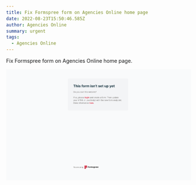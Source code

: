 ```yaml
---
title: Fix Formspree form on Agencies Online home page
date: 2022-08-23T15:50:46.585Z
author: Agencies Online
summary: urgent
tags:
  - Agencies Online
---
```

Fix Formspree form on Agencies Online home page.



![Formspree error message](/static/img/screen-shot-2022-08-23-at-12.55.50-am.png)